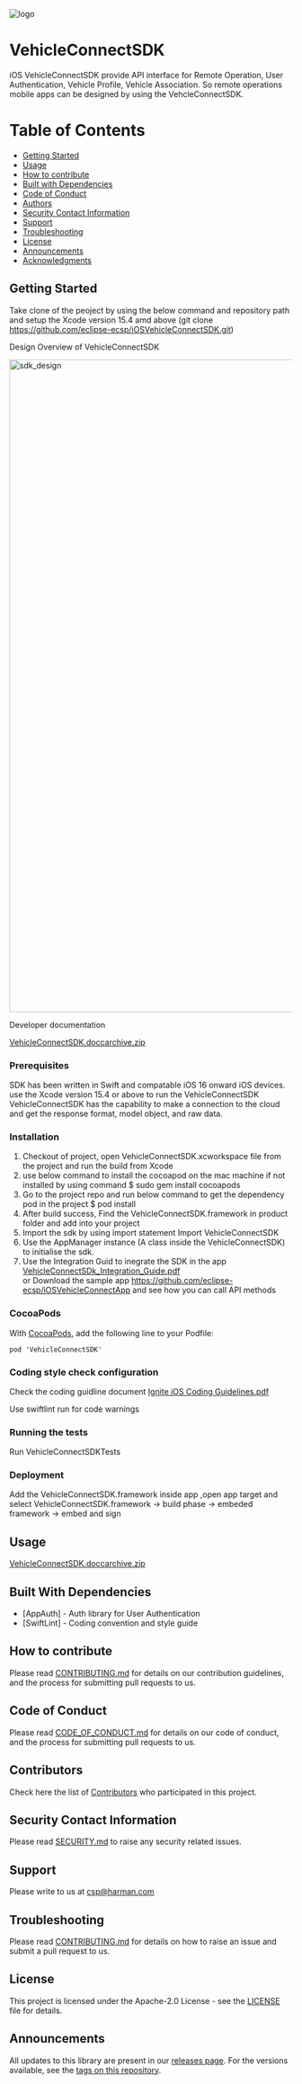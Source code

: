 
![logo](https://github.com/user-attachments/assets/169d421d-2ec3-4e12-85ff-a8bbd44487c9)

# VehicleConnectSDK
  iOS VehicleConnectSDK provide API interface for Remote Operation, User Authentication, Vehicle Profile, Vehicle Association. So remote operations mobile apps can be designed by using the VehcleConnectSDK.

# Table of Contents
* [Getting Started](#getting-started)
* [Usage](#usage)
* [How to contribute](#how-to-contribute)
* [Built with Dependencies](#built-with-dependencies)
* [Code of Conduct](#code-of-conduct)
* [Authors](#authors)
* [Security Contact Information](#security-contact-information)
* [Support](#support)
* [Troubleshooting](#troubleshooting)
* [License](#license)
* [Announcements](#announcements)
* [Acknowledgments](#acknowledgments)


## Getting Started

Take clone of the peoject by using the below command and repository path and setup the Xcode version 15.4 amd above 
(git clone https://github.com/eclipse-ecsp/iOSVehicleConnectSDK.git)

Design Overview of VehicleConnectSDK

<img width="1162" alt="sdk_design" src="https://github.com/user-attachments/assets/8682f027-d5da-4753-b130-b327d2277f81">

 Developer documentation
 
[VehicleConnectSDK.doccarchive.zip](https://github.com/user-attachments/files/16335249/VehicleConnectSDK.doccarchive.zip)

### Prerequisites
   
SDK has been written in Swift and compatable iOS 16 onward iOS devices.
use the Xcode version 15.4 or above to run the VehicleConnectSDK
VehicleConnectSDK has the capability to make a connection to the cloud and get the response format, model object, and raw data. 

### Installation

 1. Checkout of project, open VehicleConnectSDK.xcworkspace file from the project and run the build from Xcode
 2. use below command to install the cocoapod on the mac machine if not installed by using command
      $ sudo gem install cocoapods
 3.  Go to the project repo and run below command to get the dependency pod in the project
    $ pod install
 4. After build success, Find the VehicleConnectSDK.framework in product folder and add into your project
 5. Import the sdk by using import statement
      Import VehicleConnectSDK
 6. Use the AppManager instance (A class inside the VehicleConnectSDK) to initialise the sdk.
 7. Use the Integration Guid to inegrate the SDK in the app
   [VehicleConnectSDk_Integration_Guide.pdf](https://github.com/user-attachments/files/16837755/VehicleConnectSDk_Integration_Guide.pdf)  
    or Download the sample app  https://github.com/eclipse-ecsp/iOSVehicleConnectApp and see how you can call API methods

 
### CocoaPods
With [CocoaPods](https://guides.cocoapods.org/using/getting-started.html), add the following line to your Podfile:

    pod 'VehicleConnectSDK'

### Coding style check configuration

 Check the coding guidline document 
 [Ignite iOS Coding Guidelines.pdf](https://github.com/user-attachments/files/16709920/Ignite.iOS.Coding.Guidelines.pdf)

 Use swiftlint run for code warnings

### Running the tests

  Run VehicleConnectSDKTests 

### Deployment
Add the VehicleConnectSDK.framework inside app ,open app target and select VehicleConnectSDK.framework  -> build phase -> embeded framework -> embed and sign


## Usage

[VehicleConnectSDK.doccarchive.zip](https://github.com/user-attachments/files/16335249/VehicleConnectSDK.doccarchive.zip)


## Built With Dependencies

* [AppAuth] - Auth library for User Authentication
* [SwiftLint] - Coding convention and style guide


## How to contribute

Please read [CONTRIBUTING.md](https://github.com/eclipse-ecsp/iOSVehicleConnectSDK/blob/main/CONTRIBUTING.md) for details on our contribution guidelines, and the process for submitting pull requests to us.

## Code of Conduct

Please read [CODE_OF_CONDUCT.md](https://github.com/eclipse-ecsp/iOSVehicleConnectSDK/blob/main/CODE_OF_CONDUCT.md) for details on our code of conduct, and the process for submitting pull requests to us.


## Contributors

  Check here the list of [Contributors](https://github.com/eclipse-ecsp/iOSVehicleConnectSDK/graphs/contributors) who participated in this project.
  

## Security Contact Information

Please read [SECURITY.md](./SECURITY.md) to raise any security related issues.

## Support
Please write to us at [csp@harman.com](mailto:csp@harman.com)

## Troubleshooting

Please read [CONTRIBUTING.md](./CONTRIBUTING.md) for details on how to raise an issue and submit a pull request to us.

## License

This project is licensed under the Apache-2.0 License - see the [LICENSE](./LICENSE) file for details.

## Announcements

All updates to this library are present in our [releases page](https://github.com/eclipse-ecsp/iOSVehicleConnectSDK/releases).
For the versions available, see the [tags on this repository](https://github.com/eclipse-ecsp/iOSVehicleConnectSDK/tags).



